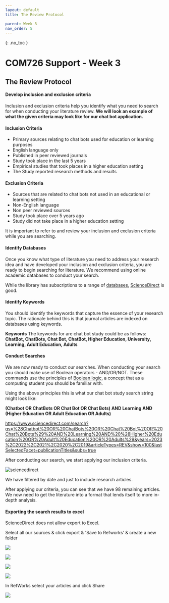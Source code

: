 ```yaml
---
layout: default
title: The Review Protocol

parent: Week 3
nav_order: 5
---
```


{: .no_toc }

# COM726 Support - Week 3

## The Review Protocol


#### Develop inclusion and exclusion criteria

Inclusion and exclusion criteria help you identify what you need to search for when conducting your literature review. **We will look an example of what the given criteria may look like for our chat bot application.**

#### Inclusion Criteria

- Primary sources relating to chat bots used for education or learning purposes
- English language only
- Published in peer reviewed journals
- Study took place in the last 5 years
- Empirical studies that took places in a higher education setting
- The Study reported research methods and results

#### Exclusion Criteria

- Sources that are related to chat bots not used in an educational or learning setting
- Non-English language
- Non peer reviewed sources
- Study took place over 5 years ago
- Study did not take place in a higher education setting

It is important to refer to and review your inclusion and exclusion criteria while you are searching. 


#### Identify Databases

Once you know what type of literature you need to address your research idea and have developed your inclusion and exclusion criteria, you are ready to begin searching for literature. We recommend using online academic databases to conduct your search.

While the library has subscriptions to a range of [databases](https://libguides.solent.ac.uk/az.php?s=125080), [ScienceDirect](https://www.sciencedirect.com/search/advanced) is good.

#### Identify Keywords

You should identify the keywords that capture the essence of your research topic. The rationale behind this is that journal articles are indexed on databases using keywords.

**Keywords**
The keywords for are chat bot study could be as follows:
**ChatBot, ChatBots, Chat Bot, ChatBot, Higher Education, University, Learning, Adult Education, Adults**

#### Conduct Searches

We are now ready to conduct our searches. When conducting your search you should make use of Boolean operators - AND/OR/NOT. These commands use the principles of [Boolean logic](https://libguides.mit.edu/c.php?g=175963&p=1158594), a concept that as a computing student you should be familiar with.

Using the above principles this is what our chat bot study search string might look like:

**(Chatbot OR ChatBots OR Chat Bot OR Chat Bots) AND Learning AND (Higher Education OR Adult Education OR Adults)**

https://www.sciencedirect.com/search?qs=%28Chatbot%20OR%20ChatBots%20OR%20Chat%20Bot%20OR%20Chat%20Bots%29%20AND%20Learning%20AND%20%28Higher%20Education%20OR%20Adult%20Education%20OR%20Adults%29&years=2023%2C2022%2C2021%2C2020%2C2019&articleTypes=REV&show=100&lastSelectedFacet=publicationTitles&subs=true


After conducting our search, we start applying our inclusion criteria. 

![sciencedirect](SD_SCREEN_98.png)

We have filtered by date and just to include research articles. 

After applying our criteria, you can see that we have 98 remaining articles. We now need to get the literature into a format that lends itself to more in-depth analysis.

#### Exporting the search results to excel

ScienceDirect does not allow export to Excel. 

Select all our sources & click export & 'Save to Refworks’ & create a new folder

![](Picture3.png)

![](Picture2.png)

![](Picture4.png)


![](Picture5.png)

In RefWorks select your articles and click Share

![](Picture5.png)
